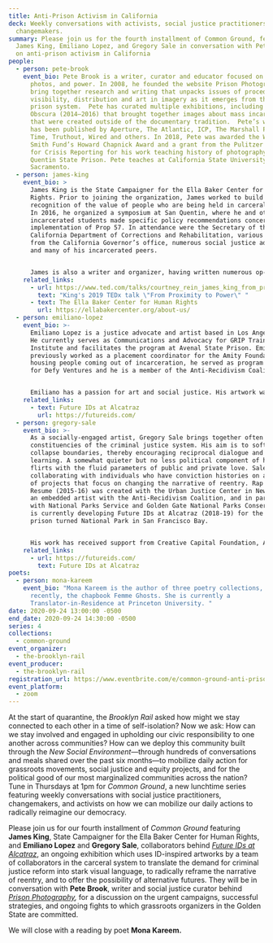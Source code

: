 ```yaml
---
title: Anti-Prison Activism in California
deck: Weekly conversations with activists, social justice practitioners, and
  changemakers.
summary: Please join us for the fourth installment of Common Ground, featuring
  James King, Emiliano Lopez, and Gregory Sale in conversation with Pete Brook
  on anti-prison activism in California
people:
  - person: pete-brook
    event_bio: Pete Brook is a writer, curator and educator focused on prisons,
      photos, and power. In 2008, he founded the website Prison Photography to
      bring together research and writing that unpacks issues of procedure,
      visibility, distribution and art in imagery as it emerges from the U.S.
      prison system.  Pete has curated multiple exhibitions, including Prison
      Obscura (2014–2016) that brought together images about mass incarceration
      that were created outside of the documentary tradition.  Pete’s writing
      has been published by Aperture, The Atlantic, ICP, The Marshall Project,
      Time, Truthout, Wired and others. In 2018, Pete was awarded the W. Eugene
      Smith Fund’s Howard Chapnick Award and a grant from the Pulitzer Center
      for Crisis Reporting for his work teaching history of photography in San
      Quentin State Prison. Pete teaches at California State University,
      Sacramento.
  - person: james-king
    event_bio: >
      James King is the State Campaigner for the Ella Baker Center for Human
      Rights. Prior to joining the organization, James worked to build
      recognition of the value of people who are being held in carceral spaces.
      In 2016, he organized a symposium at San Quentin, where he and other
      incarcerated students made specific policy recommendations concerning the
      implementation of Prop 57. In attendance were the Secretary of the
      California Department of Corrections and Rehabilitation, various officials
      from the California Governor’s office, numerous social justice advocates,
      and many of his incarcerated peers.


      James is also a writer and organizer, having written numerous op-eds, and a weekly blog that gave a first person perspective of the true impact of mass criminalization and living within the prison industrial complex. As an organizer, he founded a think tank of incarcerated people who were passionate about criminal justice policy and built relationships with multiple California criminal justice reform organizations.
    related_links:
      - url: https://www.ted.com/talks/courtney_rein_james_king_from_proximity_to_power
        text: "King's 2019 TEDx talk \"From Proximity to Power\" "
      - text: The Ella Baker Center for Human Rights
        url: https://ellabakercenter.org/about-us/
  - person: emiliano-lopez
    event_bio: >-
      Emiliano Lopez is a justice advocate and artist based in Los Angeles, CA.
      He currently serves as Communications and Advocacy for GRIP Training
      Institute and facilitates the program at Avenal State Prison. Emiliano
      previously worked as a placement coordinator for the Amity Foundation,
      housing people coming out of incarceration, he served as program associate
      for Defy Ventures and he is a member of the Anti-Recidivism Coalition. 


      Emiliano has a passion for art and social justice. His artwork was included in Future IDs at Alcatraz (2018-2019), an exhibition about justice reform and second chances. He serves as a Future IDs artist collaborator and has assisted in the production of numerous cultural and media projects including: Future IDs at Alcatraz, We Rise, Unions for All Summit, and Childcare Celebration for Collective Bargaining.
    related_links:
      - text: Future IDs at Alcatraz
        url: https://futureids.com/
  - person: gregory-sale
    event_bio: >-
      As a socially-engaged artist, Gregory Sale brings together often opposed
      constituencies of the criminal justice system. His aim is to soften and
      collapse boundaries, thereby encouraging reciprocal dialogue and mutual
      learning. A somewhat quieter but no less political component of his work
      flirts with the fluid parameters of public and private love. Sale is now
      collaborating with individuals who have conviction histories on a series
      of projects that focus on changing the narrative of reentry. Rap Sheet to
      Resume (2015-16) was created with the Urban Justice Center in New York. As
      an embedded artist with the Anti-Recidivism Coalition, and in partnership
      with National Parks Service and Golden Gate National Parks Conservancy, he
      is currently developing Future IDs at Alcatraz (2018-19) for the iconic
      prison turned National Park in San Francisco Bay.


      His work has received support from Creative Capital Foundation, Art Matters, SPArt (Social Practice Art), A Blade of Grass/David Rockefeller Fund, and the Andy Warhol Foundation for the Visual Arts. He has been awarded prestigious artist residency at Headlands, Montalvo, Yaddo, MacDowell Colony, Ucross, and Centre d'Art Marnay. Based in Phoenix and in Los Angeles, Sale is Associate Professor of Intermedia and Public Practice at School of Art at Arizona State University. 
    related_links:
      - url: https://futureids.com/
        text: Future IDs at Alcatraz
poets:
  - person: mona-kareem
    event_bio: "Mona Kareem is the author of three poetry collections, and most
      recently, the chapbook Femme Ghosts. She is currently a
      Translator-in-Residence at Princeton University. "
date: 2020-09-24 13:00:00 -0500
end_date: 2020-09-24 14:30:00 -0500
series: 4
collections:
  - common-ground
event_organizer:
  - the-brooklyn-rail
event_producer:
  - the-brooklyn-rail
registration_url: https://www.eventbrite.com/e/common-ground-anti-prison-activism-in-california-tickets-121784806635
event_platform:
  - zoom
---
```

At the start of quarantine, the *Brooklyn Rail* asked how might we stay connected to each other in a time of self-isolation? Now we ask: How can we stay involved and engaged in upholding our civic responsibility to one another across communities? How can we deploy this community built through the *New Social Environment*—through hundreds of conversations and meals shared over the past six months—to mobilize daily action for grassroots movements, social justice and equity projects, and for the political good of our most marginalized communities across the nation? Tune in Thursdays at 1pm for *Common Ground*, a new lunchtime series featuring weekly conversations with social justice practitioners, changemakers, and activists on how we can mobilize our daily actions to radically reimagine our democracy.

Please join us for our fourth installment of *Common Ground* featuring **James King**, State Campaigner for the Ella Baker Center for Human Rights, and **Emiliano Lopez** and **Gregory Sale**, collaborators behind *[Future IDs at Alcatraz](https://futureids.com/)*, an ongoing exhibition which uses ID-inspired artworks by a team of collaborators in the carceral system to translate the demand for criminal justice reform into stark visual language, to radically reframe the narrative of reentry, and to offer the possibility of alternative futures. They will be in conversation with **Pete Brook**, writer and social justice curator behind *[Prison Photography](https://prisonphotography.org/),* for a discussion on the urgent campaigns, successful strategies, and ongoing fights to which grassroots organizers in the Golden State are committed.

We will close with a reading by poet **Mona Kareem.**